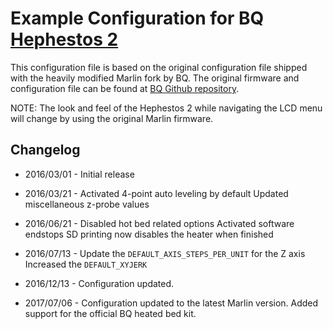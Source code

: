 # Example Configuration for BQ [Hephestos 2](http://www.bq.com/uk/hephestos-2)
This configuration file is based on the original configuration file shipped with the heavily modified Marlin fork by BQ. The original firmware and configuration file can be found at [BQ Github repository](https://github.com/bq/Marlin).

NOTE: The look and feel of the Hephestos 2 while navigating the LCD menu will change by using the original Marlin firmware.

## Changelog
 * 2016/03/01 - Initial release

 * 2016/03/21 - Activated 4-point auto leveling by default
                Updated miscellaneous z-probe values

 * 2016/06/21 - Disabled hot bed related options
                Activated software endstops
                SD printing now disables the heater when finished

 * 2016/07/13 - Update the `DEFAULT_AXIS_STEPS_PER_UNIT` for the Z axis
                Increased the `DEFAULT_XYJERK`

 * 2016/12/13 - Configuration updated.

 * 2017/07/06 - Configuration updated to the latest Marlin version.
                Added support for the official BQ heated bed kit.

